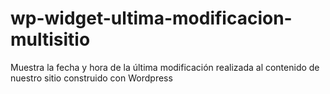 # wp-widget-ultima-modificacion-multisitio
Muestra la fecha y hora de la última modificación realizada al contenido de nuestro sitio construido con Wordpress
